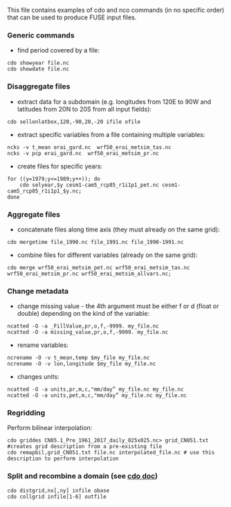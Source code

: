 This file contains examples of cdo and nco commands (in no specific order) that can be used to produce FUSE input files.

### Generic commands

* find period covered by a file:
```
cdo showyear file.nc
cdo showdate file.nc
```

### Disaggregate files

* extract data for a subdomain (e.g. longitudes from 120E to 90W and latitudes from 20N to 20S from all input fields):
```
cdo sellonlatbox,120,-90,20,-20 ifile ofile
```

* extract specific variables from a file containing multiple variables:
```
ncks -v t_mean erai_gard.nc  wrf50_erai_metsim_tas.nc
ncks -v pcp erai_gard.nc  wrf50_erai_metsim_pr.nc
```

* create files for specific years:
```
for ((y=1979;y<=1989;y++)); do
    cdo selyear,$y cesm1-cam5_rcp85_r1i1p1_pet.nc cesm1-cam5_rcp85_r1i1p1_$y.nc;
done
```

### Aggregate files

* concatenate files along time axis (they must already on the same grid):
```
cdo mergetime file_1990.nc file_1991.nc file_1990-1991.nc
```

* combine files for different variables (already on the same grid):
```
cdo merge wrf50_erai_metsim_pet.nc wrf50_erai_metsim_tas.nc wrf50_erai_metsim_pr.nc wrf50_erai_metsim_allvars.nc;
```

### Change metadata

* change missing value - the 4th argument must be either f or d (float or double) depending on the kind of the variable:
```
ncatted -O -a _FillValue,pr,o,f,-9999. my_file.nc
ncatted -O -a missing_value,pr,o,f,-9999. my_file.nc
```

* rename variables:
```
ncrename -O -v t_mean,temp $my_file my_file.nc
ncrename -O -v lon,longitude $my_file my_file.nc
```
* changes units:
```
ncatted -O -a units,pr,m,c,"mm/day” my_file.nc my_file.nc
ncatted -O -a units,pet,m,c,"mm/day” my_file.nc my_file.nc
```

### Regridding

Perform bilinear interpolation:
```
cdo griddes CN05.1_Pre_1961_2017_daily_025x025.nc> grid_CN051.txt  #creates grid description from a pre-existing file
cdo remapbil,grid_CN051.txt file.nc interpolated_file.nc # use this description to perform interpolation
```

### Split and recombine a domain (see [cdo doc](https://code.mpimet.mpg.de/projects/cdo/embedded/index.html#x1-1340002.2.12)) 
```
cdo distgrid,nx[,ny] infile obase
cdo collgrid infile[1-6] outfile
```
